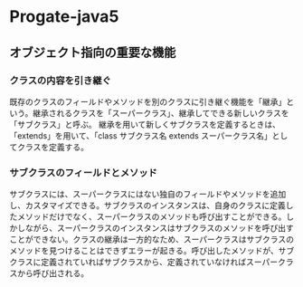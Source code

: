 # Progate-java5
## オブジェクト指向の重要な機能
### クラスの内容を引き継ぐ
既存のクラスのフィールドやメソッドを別のクラスに引き継ぐ機能を「継承」という。継承されるクラスを「スーパークラス」、継承してできる新しいクラスを「サブクラス」と呼ぶ。
継承を用いて新しくサブクラスを定義するときは、「extends」を用いて、「class サブクラス名 extends スーパークラス名」としてクラスを定義する。
### サブクラスのフィールドとメソッド
サブクラスには、スーパークラスにはない独自のフィールドやメソッドを追加し、カスタマイズできる。サブクラスのインスタンスは、自身のクラスに定義したメソッドだけでなく、スーパークラスのメソッドも呼び出すことができる。しかしながら、スーパークラスのインスタンスはサブクラスのメソッドを呼び出すことができない。クラスの継承は一方的なため、スーパークラスはサブクラスのメソッドを見つけることはできずエラーが起きる。呼び出したメソッドが、サブクラスに定義されていればサブクラスから、定義されていなければスーパークラスから呼び出される。
